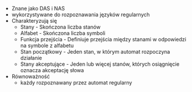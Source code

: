- Znane jako DAS i NAS
- wykorzystywane do rozpoznawania języków regularnych
- Charakteryzują się
	- Stany - Skończona liczba stanów
	- Alfabet - Skończona liczba symboli
	- Funkcja przejścia - Definiuje przejścia między stanami w odpowiedzi na symbole z alfabetu
	- Stan początkowy - Jeden stan, w którym automat rozpoczyna działanie
	- Stany akceptujące - Jeden lub więcej stanów, których osiągnięcie oznacza akceptację słowa
- Równoważność
	- każdy rozpoznawany przez automat regularny 